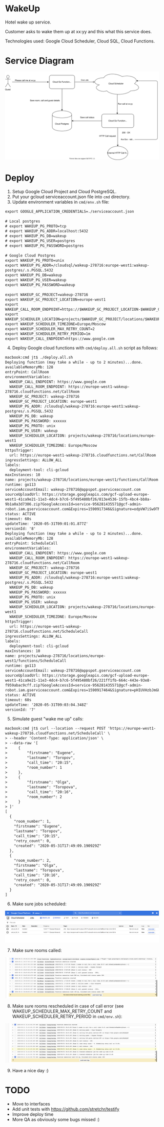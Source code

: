 # WakeUp

Hotel wake up service.

Customer asks to wake them up at xx:yy and this what this service does.

Technologies used: Google Cloud Scheduler, Cloud SQL, Cloud Functions.

# Service Diagram

![](images/diagram.svg)

# Deploy

1. Setup Google Cloud Project and Cloud PostgreSQL.
2. Put your gcloud serviceaccount.json file into `cmd` directory.
3. Update environment variables in `cmd/env.sh` file:

```
export GOOGLE_APPLICATION_CREDENTIALS=./serviceaccount.json

# Local postgres
# export WAKEUP_PG_PROTO=tcp
# export WAKEUP_PG_ADDR=localhost:5432
# export WAKEUP_PG_DB=wakeup
# export WAKEUP_PG_USER=postgres
# export WAKEUP_PG_PASSWORD=postgres

# Google Cloud Postgres
export WAKEUP_PG_PROTO=unix
export WAKEUP_PG_ADDR=/cloudsql/wakeup-278716:europe-west1:wakeup-postgres/.s.PGSQL.5432
export WAKEUP_PG_DB=wakeup
export WAKEUP_PG_USER=wakeup
export WAKEUP_PG_PASSWORD=wakeup

export WAKEUP_GC_PROJECT=wakeup-278716
export WAKEUP_GC_PROJECT_LOCATION=europe-west1
export WAKEUP_CALL_ROOM_ENDPOINT=https://$WAKEUP_GC_PROJECT_LOCATION-$WAKEUP_GC_PROJECT.cloudfunctions.net/CallRoom
export WAKEUP_SCHEDULER_LOCATION=projects/$WAKEUP_GC_PROJECT/locations/$WAKEUP_GC_PROJECT_LOCATION
export WAKEUP_SCHEDULER_TIMEZONE=Europe/Moscow
export WAKEUP_SCHEDULER_MAX_RETRY_COUNT=2
export WAKEUP_SCHEDULER_RETRY_PERIOD=1m
export WAKEUP_CALL_ENDPOINT=https://www.google.com
```

4. Deploy Google cloud functions with `cmd/deploy.all.sh` script as follows:

```
macbook:cmd jt$ ./deploy.all.sh
Deploying function (may take a while - up to 2 minutes)...done.
availableMemoryMb: 128
entryPoint: CallRoom
environmentVariables:
  WAKEUP_CALL_ENDPOINT: https://www.google.com
  WAKEUP_CALL_ROOM_ENDPOINT: https://europe-west1-wakeup-278716.cloudfunctions.net/CallRoom
  WAKEUP_GC_PROJECT: wakeup-278716
  WAKEUP_GC_PROJECT_LOCATION: europe-west1
  WAKEUP_PG_ADDR: /cloudsql/wakeup-278716:europe-west1:wakeup-postgres/.s.PGSQL.5432
  WAKEUP_PG_DB: wakeup
  WAKEUP_PG_PASSWORD: xxxxxx
  WAKEUP_PG_PROTO: unix
  WAKEUP_PG_USER: wakeup
  WAKEUP_SCHEDULER_LOCATION: projects/wakeup-278716/locations/europe-west1
  WAKEUP_SCHEDULER_TIMEZONE: Europe/Moscow
httpsTrigger:
  url: https://europe-west1-wakeup-278716.cloudfunctions.net/CallRoom
ingressSettings: ALLOW_ALL
labels:
  deployment-tool: cli-gcloud
maxInstances: 10
name: projects/wakeup-278716/locations/europe-west1/functions/CallRoom
runtime: go113
serviceAccountEmail: wakeup-278716@appspot.gserviceaccount.com
sourceUploadUrl: https://storage.googleapis.com/gcf-upload-europe-west1-41ca9e21-11e3-4dc4-b7c6-5f495480bf26/813e4536-15fb-4bc4-bb8a-9b1a0a3d7306.zip?GoogleAccessId=service-956281435571@gcf-admin-robot.iam.gserviceaccount.com&Expires=1590917346&Signature=odpVW7iSw9TNgi8H0qR2OpJxqs%2Bgn3Rv2fJJ2AOHEBNtH5F6GEHwJNaO%2BhUez%2BHSzwwBS2OjIeWm5F%2BcDXO8Wz0k36QU4gq75omqAgzgRHUN4pp3EFUJBUICX99VawBcRZK6TNwQl4L5s6L8XWS86UWEizP7ObuCZ7YARU5eVeqVpM%2F4OVNf%2FDgGGXvnI7AL%2FyDit3u24ZIrlGiJN0zyO5SydRUnvaRKGS7sfLgQ2hMSXgR1mjpwaCqVZIk810WoYh%2BCzUqaC7Ij%2BZqRv1vgNcJdJHvEy%2FW72lIKaCIto0MerEScu3Icy6OCN%2BccGWLbQAvjhX8QZFlBuQxn9ggdSw%3D%3D
status: ACTIVE
timeout: 60s
updateTime: '2020-05-31T09:01:01.877Z'
versionId: '8'
Deploying function (may take a while - up to 2 minutes)...done.
availableMemoryMb: 128
entryPoint: ScheduleCall
environmentVariables:
  WAKEUP_CALL_ENDPOINT: https://www.google.com
  WAKEUP_CALL_ROOM_ENDPOINT: https://europe-west1-wakeup-278716.cloudfunctions.net/CallRoom
  WAKEUP_GC_PROJECT: wakeup-278716
  WAKEUP_GC_PROJECT_LOCATION: europe-west1
  WAKEUP_PG_ADDR: /cloudsql/wakeup-278716:europe-west1:wakeup-postgres/.s.PGSQL.5432
  WAKEUP_PG_DB: wakeup
  WAKEUP_PG_PASSWORD: xxxxxx
  WAKEUP_PG_PROTO: unix
  WAKEUP_PG_USER: wakeup
  WAKEUP_SCHEDULER_LOCATION: projects/wakeup-278716/locations/europe-west1
  WAKEUP_SCHEDULER_TIMEZONE: Europe/Moscow
httpsTrigger:
  url: https://europe-west1-wakeup-278716.cloudfunctions.net/ScheduleCall
ingressSettings: ALLOW_ALL
labels:
  deployment-tool: cli-gcloud
maxInstances: 10
name: projects/wakeup-278716/locations/europe-west1/functions/ScheduleCall
runtime: go113
serviceAccountEmail: wakeup-278716@appspot.gserviceaccount.com
sourceUploadUrl: https://storage.googleapis.com/gcf-upload-europe-west1-41ca9e21-11e3-4dc4-b7c6-5f495480bf26/221ff1fb-664c-443e-93e8-f959abac9cff.zip?GoogleAccessId=service-956281435571@gcf-admin-robot.iam.gserviceaccount.com&Expires=1590917464&Signature=pHIUVHzbJmGUEnVm121bdkftd7J8nwBpM66ICzVaDRWVXxCpFIkP7CrLApO2KeDS%2F0TD%2F1AYjFZ%2F5Hh3S8vgv8mdLzGoSA93FCr%2FUBFlwQ4vQW2ExTkv%2B2948nzKdocJXLOMXm7%2FeNQaNhaieQg%2BaLlK2QnUnAeQLsZMnYaPxQ3YoszVb4Q0gGdMfvUAVCGzQymtXQ%2FwprCqg3XsGSwcWStyzKNSUyjN7smNxGTOKki8yBHp2N6WTER0K93LRhxI9TvVxv3XL0OAkaKRzgQEsvGO7KlK14M6UtssxB71edMPpYpLZi%2BwkrowQS6kvEBFbEv5ZOyTDnYRVdiyO7jEUg%3D%3D
status: ACTIVE
timeout: 60s
updateTime: '2020-05-31T09:03:04.348Z'
versionId: '7'
```

5. Simulate guest "wake me up" calls:

```
macbook:cmd jt$ curl --location --request POST 'https://europe-west1-wakeup-278716.cloudfunctions.net/ScheduleCall' \
> --header 'Content-Type: application/json' \
> --data-raw '[
>     {
>         "firstname": "Eugene",
>         "lastname": "Toropov",
>         "call_time": "20:15",
>         "room_number": 1
>     },
>     {
>         "firstname": "Olga",
>         "lastname": "Toropova",
>         "call_time": "20:16",
>         "room_number": 2
>     }
> ]'
[
  {
    "room_number": 1,
    "firstname": "Eugene",
    "lastname": "Toropov",
    "call_time": "20:15",
    "retry_count": 0,
    "created": "2020-05-31T17:49:09.190929Z"
  },
  {
    "room_number": 2,
    "firstname": "Olga",
    "lastname": "Toropova",
    "call_time": "20:16",
    "retry_count": 0,
    "created": "2020-05-31T17:49:09.190929Z"
  }
]
```

6. Make sure jobs scheduled:

![](images/jobs.png)

7. Make sure rooms called:

![](images/calls.png)

8. Make sure rooms rescheduled in case of call error (see WAKEUP_SCHEDULER_MAX_RETRY_COUNT and WAKEUP_SCHEDULER_RETRY_PERIOD in `cmd/env.sh`):

![](images/retry.png)

9. Have a nice day :)

# TODO

- Move to interfaces
- Add unit tests with https://github.com/stretchr/testify
- Improve deploy time
- More QA as obviously some bugs missed :)
